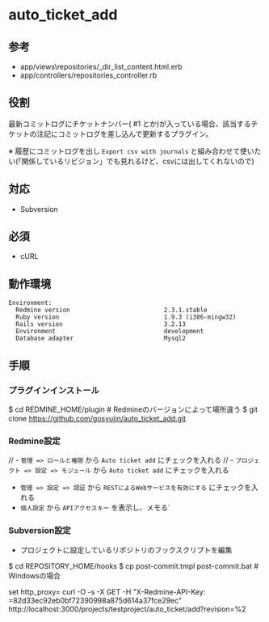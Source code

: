 # auto_ticket_add

## 参考

- app/views\repositories/_dir_list_content.html.erb
- app/controllers/repositories_controller.rb

## 役割

最新コミットログにチケットナンバー( #1 とか)が入っている場合、該当するチケットの注記にコミットログを差し込んで更新するプラグイン。

※ 履歴にコミットログを出し `Export csv with journals` と組み合わせて使いたい(「関係しているリビジョン」でも見れるけど、csvには出してくれないので)

## 対応

- Subversion

## 必須

- cURL

## 動作環境

```
Environment:
  Redmine version                          2.3.1.stable
  Ruby version                             1.9.3 (i386-mingw32)
  Rails version                            3.2.13
  Environment                              development
  Database adapter                         Mysql2
```

## 手順

### プラグインインストール

$ cd REDMINE_HOME/plugin                                    # Redmineのバージョンによって場所違う
$ git clone https://github.com/gosyujin/auto_ticket_add.git

### Redmine設定

//  - `管理 => ロールと権限` から `Auto ticket add` にチェックを入れる
//  - `プロジェクト => 設定 => モジュール` から `Auto ticket add` にチェックを入れる
- `管理 => 設定 => 認証` から `RESTによるWebサービスを有効にする` にチェックを入れる
- `個人設定` から `APIアクセスキー` を表示し、メモる`

### Subversion設定

- プロジェクトに設定しているリポジトリのフックスクリプトを編集

$ cd REPOSITORY_HOME/hooks
$ cp post-commit.tmpl post-commit.bat # Windowsの場合

set http_proxy=
curl -O -s -X GET -H "X-Redmine-API-Key: =82d33ec92eb0bf72390998a875d614a37fce29ec" http://localhost:3000/projects/testproject/auto_ticket/add?revision=%2
